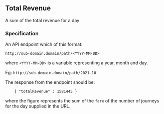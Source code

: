 ## Total Revenue
A sum of the total revenue for a day

### Specification

An API endpoint which of this format:

`http://sub-domain.domain/path/<YYYY-MM-DD>` 

where `<YYYY-MM-DD>` is a variable representing a year, month and day.

Eg: `http://sub-domain.domain/path/2021-10`

The response from the endpoint should be:

```
    { "totalRevenue" : 1581445 }
```

where the figure represents the sum of the `fare` of the number of journeys for the day supplied in the URL.